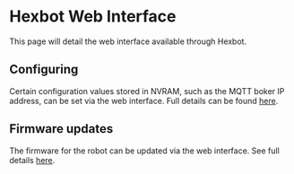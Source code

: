 # Hexbot Web Interface

This page will detail the web interface available through Hexbot.

## Configuring

Certain configuration values stored in NVRAM, such as the MQTT boker IP address, can be set via the web interface. Full details can be found [here](hexbotConfigNVRAM.md).

## Firmware updates

The firmware for the robot can be updated via the web interface. See full details [here](webOTA.md).
